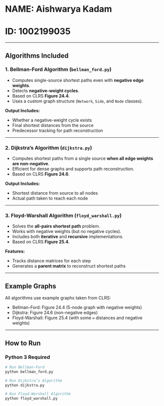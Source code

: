 # NAME: Aishwarya Kadam
# ID: 1002199035

---

## Algorithms Included

### 1. Bellman-Ford Algorithm (`bellman_ford.py`)
- Computes single-source shortest paths even with **negative edge weights**.
- Detects **negative-weight cycles**.
- Based on CLRS **Figure 24.4**.
- Uses a custom graph structure (`Network`, `Side`, and `Node` classes).

**Output Includes:**
- Whether a negative-weight cycle exists
- Final shortest distances from the source
- Predecessor tracking for path reconstruction

---

### 2.  Dijkstra’s Algorithm (`dijkstra.py`)
- Computes shortest paths from a single source **when all edge weights are non-negative**.
- Efficient for dense graphs and supports path reconstruction.
- Based on CLRS **Figure 24.6**.

**Output Includes:**
- Shortest distance from source to all nodes
- Actual path taken to reach each node

---

### 3.  Floyd-Warshall Algorithm (`floyd_warshall.py`)
- Solves the **all-pairs shortest path** problem.
- Works with negative weights (but no negative cycles).
- Includes both **iterative** and **recursive** implementations.
- Based on CLRS **Figure 25.4**.

**Features:**
- Tracks distance matrices for each step
- Generates a **parent matrix** to reconstruct shortest paths

---

##  Example Graphs

All algorithms use example graphs taken from CLRS:
- Bellman-Ford: Figure 24.4 (5-node graph with negative weights)
- Dijkstra: Figure 24.6 (non-negative edges)
- Floyd-Warshall: Figure 25.4 (with some `∞` distances and negative weights)

---

## How to Run

### Python 3 Required

```bash
# Run Bellman-Ford
python bellman_ford.py

# Run Dijkstra’s Algorithm
python dijkstra.py

# Run Floyd-Warshall Algorithm
python floyd_warshall.py

